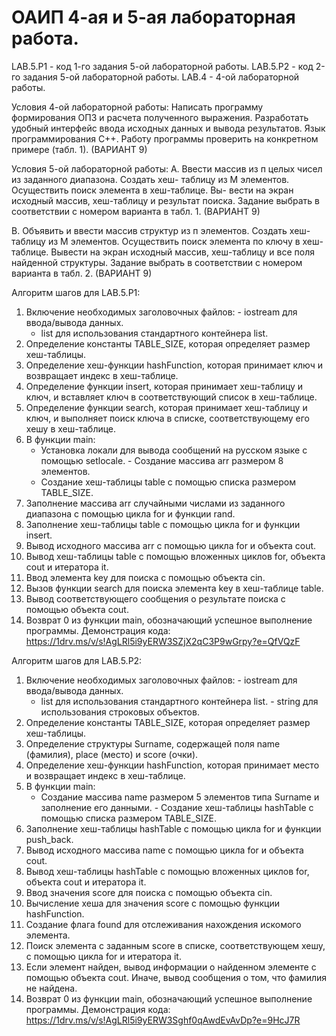 # ОАИП 4-ая и 5-ая лабораторная работа.

LAB.5.P1 - код 1-го задания 5-ой лабораторной работы.
LAB.5.P2 - код 2-го задания 5-ой лабораторной работы.
LAB.4 - 4-ой лабораторной работы.

Условия 4-ой лабораторной работы:
Написать программу формирования ОПЗ и расчета полученного
выражения. Разработать удобный интерфейс ввода исходных данных и вывода
результатов. Язык программирования С++. Работу программы проверить на
конкретном примере (табл. 1). (ВАРИАНТ 9)

Условия 5-ой лабораторной работы:
А. Ввести массив из п целых чисел из заданного диапазона. Создать хеш-
таблицу из М элементов. Осуществить поиск элемента в хеш-таблице. Вы-
вести на экран исходный массив, хеш-таблицу и результат поиска. Задание выбрать в соответствии с номером варианта в табл. 1. (ВАРИАНТ 9)

В. Объявить и ввести массив структур из п элементов. Создать хеш-
таблицу из М элементов. Осуществить поиск элемента по ключу в хеш-
таблице. Вывести на экран исходный массив, хеш-таблицу и все поля найденной структуры. Задание выбрать в соответствии с номером
варианта в табл. 2. (ВАРИАНТ 9)

Алгоритм шагов для LAB.5.P1:
1. Включение необходимых заголовочных файлов:   - iostream для ввода/вывода данных.
   - list для использования стандартного контейнера list.   
2. Определение константы TABLE_SIZE, которая определяет размер хеш-таблицы.
3. Определение хеш-функции hashFunction, которая принимает ключ и возвращает индекс в хеш-таблице.
4. Определение функции insert, которая принимает хеш-таблицу и ключ, и вставляет ключ в соответствующий список в хеш-таблице.
5. Определение функции search, которая принимает хеш-таблицу и ключ, и выполняет поиск ключа в списке, соответствующему его хешу в хеш-таблице.
6. В функции main:
   - Установка локали для вывода сообщений на русском языке с помощью setlocale.   - Создание массива arr размером 8 элементов.
   - Создание хеш-таблицы table с помощью списка размером TABLE_SIZE.   
7. Заполнение массива arr случайными числами из заданного диапазона с помощью цикла for и функции rand.   
8. Заполнение хеш-таблицы table с помощью цикла for и функции insert.
9. Вывод исходного массива arr с помощью цикла for и объекта cout.
10. Вывод хеш-таблицы table с помощью вложенных циклов for, объекта cout и итератора it.
11. Ввод элемента key для поиска с помощью объекта cin.
12. Вызов функции search для поиска элемента key в хеш-таблице table.
13. Вывод соответствующего сообщения о результате поиска с помощью объекта cout.
14. Возврат 0 из функции main, обозначающий успешное выполнение программы.
Демонстрация кода:
https://1drv.ms/v/s!AgLRl5i9yERW3SZjX2qC3P9wGrpy?e=QfVQzF

Алгоритм шагов для LAB.5.P2:
1. Включение необходимых заголовочных файлов:   - iostream для ввода/вывода данных.
   - list для использования стандартного контейнера list.   - string для использования строковых объектов.
2. Определение константы TABLE_SIZE, которая определяет размер хеш-таблицы.
3. Определение структуры Surname, содержащей поля name (фамилия), place (место) и score (очки).
4. Определение хеш-функции hashFunction, которая принимает место и возвращает индекс в хеш-таблице.
5. В функции main:
   - Создание массива name размером 5 элементов типа Surname и заполнение его данными.   - Создание хеш-таблицы hashTable с помощью списка размером TABLE_SIZE.
6. Заполнение хеш-таблицы hashTable с помощью цикла for и функции push_back.
7. Вывод исходного массива name с помощью цикла for и объекта cout.
8. Вывод хеш-таблицы hashTable с помощью вложенных циклов for, объекта cout и итератора it.
9. Ввод значения score для поиска с помощью объекта cin.
10. Вычисление хеша для значения score с помощью функции hashFunction.
11. Создание флага found для отслеживания нахождения искомого элемента.
12. Поиск элемента с заданным score в списке, соответствующем хешу, с помощью цикла for и итератора it.
13. Если элемент найден, вывод информации о найденном элементе с помощью объекта cout. Иначе, вывод сообщения о том, что фамилия не найдена.
14. Возврат 0 из функции main, обозначающий успешное выполнение программы.
Демонстрация кода:
https://1drv.ms/v/s!AgLRl5i9yERW3Sghf0qAwdEvAvDp?e=9HcJ7R
